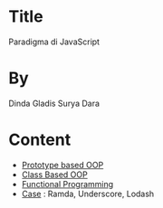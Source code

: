 # Title
Paradigma di JavaScript

# By
Dinda Gladis Surya Dara

# Content
- [Prototype based OOP](https://github.com/dindagladies/praxis-academy/blob/master/novice/02-01/latihan.js)
- [Class Based OOP](https://github.com/dindagladies/praxis-academy/blob/master/novice/02-01/latihan-5.js)
- [Functional Programming](https://github.com/dindagladies/praxis-academy/blob/master/novice/02-01/latihan-7.js)
- [Case](https://github.com/dindagladies/praxis-academy/tree/master/novice/02-01/case) : Ramda, Underscore, Lodash